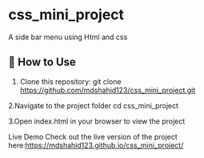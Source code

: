 # css_mini_project
A side bar menu  using Html and css

## 🚀 How to Use

1. Clone this repository:
   git clone https://github.com/mdshahid123/css_mini_project.git
   
2.Navigate to the project folder
 cd css_mini_project
 
3.Open index.html in your browser to view the project



Live Demo
Check out the live version of the project here:https://mdshahid123.github.io/css_mini_project/ 
